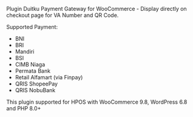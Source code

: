 Plugin Duitku Payment Gateway for WooCommerce - Display directly on checkout page for VA Number and QR Code.

Supported Payment:
- BNI
- BRI
- Mandiri
- BSI
- CIMB Niaga
- Permata Bank
- Retail Alfamart (via Finpay)
- QRIS ShopeePay
- QRIS NobuBank

This plugin supported for HPOS with WooCommerce 9.8, WordPress 6.8 and PHP 8.0+

